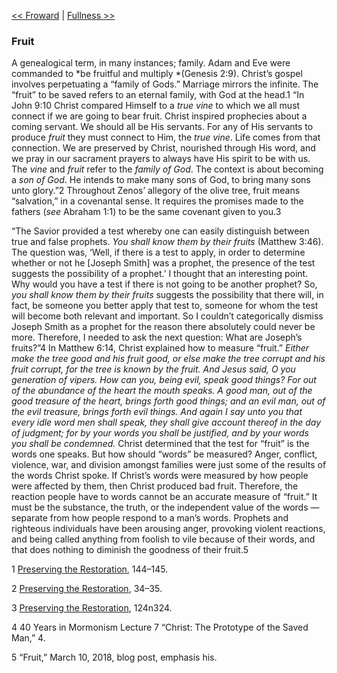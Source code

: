 [<< Froward](Froward)  |  [Fullness >>](Fullness)

### Fruit
A genealogical term, in many instances; family. Adam and Eve were commanded to *be fruitful and multiply *(Genesis 2:9). Christ’s gospel involves perpetuating a “family of Gods.” Marriage mirrors the infinite. The “fruit” to be saved refers to an eternal family, with God at the head.1 “In John 9:10 Christ compared Himself to a *true vine* to which we all must connect if we are going to bear fruit. Christ inspired prophecies about a coming servant. We should all be His servants. For any of His servants to produce *fruit* they must connect to Him, the *true vine*. Life comes from that connection. We are preserved by Christ, nourished through His word, and we pray in our sacrament prayers to always have His spirit to be with us. The *vine* and *fruit* refer to the *family of God*. The context is about becoming a *son of God*. He intends to make many sons of God, to bring many sons unto glory.”2 Throughout Zenos’ allegory of the olive tree, fruit means “salvation,” in a covenantal sense. It requires the promises made to the fathers (*see* Abraham 1:1) to be the same covenant given to you.3

“The Savior provided a test whereby one can easily distinguish between true and false prophets. *You shall know them by their fruits* (Matthew 3:46). The question was, ‘Well, if there is a test to apply, in order to determine whether or not he [Joseph Smith] was a prophet, the presence of the test suggests the possibility of a prophet.’ I thought that an interesting point. Why would you have a test if there is not going to be another prophet? So, *you shall know them by their fruits* suggests the possibility that there will, in fact, be someone you better apply that test to, someone for whom the test will become both relevant and important. So I couldn’t categorically dismiss Joseph Smith as a prophet for the reason there absolutely could never be more. Therefore, I needed to ask the next question: What are Joseph’s fruits?”4 In Matthew 6:14, Christ explained how to measure “fruit.” *Either make the tree good and his fruit good, or else make the tree corrupt and his fruit corrupt, for the tree is known by the fruit. And Jesus said, O you generation of vipers. How can you, being evil, speak good things? For out of the abundance of the heart the mouth speaks. A good man, out of the good treasure of the heart, brings forth good things; and an evil man, out of the evil treasure, brings forth evil things. And again I say unto you that every idle word men shall speak, they shall give account thereof in the day of judgment; for by your words you shall be justified, and by your words you shall be condemned.* Christ determined that the test for “fruit” is the words one speaks. But how should “words” be measured? Anger, conflict, violence, war, and division amongst families were just some of the results of the words Christ spoke. If Christ’s words were measured by how people were affected by them, then Christ produced bad fruit. Therefore, the reaction people have to words cannot be an accurate measure of “fruit.” It must be the substance, the truth, or the independent value of the words — separate from how people respond to a man’s words. Prophets and righteous individuals have been arousing anger, provoking violent reactions, and being called anything from foolish to vile because of their words, and that does nothing to diminish the goodness of their fruit.5



1
[Preserving the Restoration](#), 144–145.


2
[Preserving the Restoration](#), 34–35.


3
[Preserving the Restoration](#), 124n324.


4 40 Years in Mormonism Lecture 7 “Christ: The Prototype of the Saved Man,” 4.


5 “Fruit,” March 10, 2018, blog post, emphasis his.